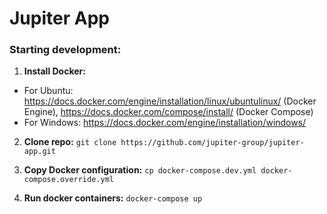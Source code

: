 # Jupiter App

### Starting development:
 1. **Install Docker:**
  - For Ubuntu: https://docs.docker.com/engine/installation/linux/ubuntulinux/ (Docker Engine), https://docs.docker.com/compose/install/ (Docker Compose)
  - For Windows: https://docs.docker.com/engine/installation/windows/
  
 2. **Clone repo:** `git clone https://github.com/jupiter-group/jupiter-app.git`
 
 3. **Copy Docker configuration:** `cp docker-compose.dev.yml docker-compose.override.yml`
 
 4. **Run docker containers:** `docker-compose up`
